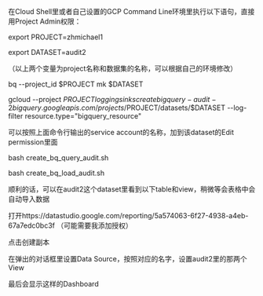 在Cloud Shell里或者自己设置的GCP Command Line环境里执行以下语句，直接用Project Admin权限：

export PROJECT=zhmichael1

export DATASET=audit2

（以上两个变量为project名称和数据集的名称，可以根据自己的环境修改）

bq --project_id $PROJECT mk $DATASET

gcloud --project $PROJECT logging sinks create bigquery-audit-2 bigquery.googleapis.com/projects/$PROJECT/datasets/$DATASET --log-filter resource.type="bigquery_resource"

可以按照上面命令行输出的service account的名称，加到该dataset的Edit permission里面


bash create_bq_query_audit.sh

bash create_bq_load_audit.sh

顺利的话，可以在audit2这个dataset里看到以下table和view，稍微等会表格中会自动导入数据

打开https://datastudio.google.com/reporting/5a574063-6f27-4938-a4eb-67a7edc0bc3f
（可能需要我添加授权）

点击创建副本

在弹出的对话框里设置Data Source，按照对应的名字，设置audit2里的那两个View

最后会显示这样的Dashboard
